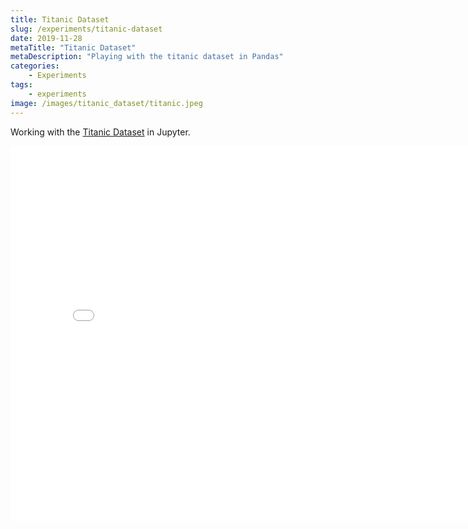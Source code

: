 ```yaml
---
title: Titanic Dataset
slug: /experiments/titanic-dataset
date: 2019-11-28
metaTitle: "Titanic Dataset"
metaDescription: "Playing with the titanic dataset in Pandas"
categories:
    - Experiments
tags:
    - experiments
image: /images/titanic_dataset/titanic.jpeg
---
```


Working with the [Titanic Dataset](https://web.stanford.edu/class/archive/cs/cs109/cs109.1166/problem12.html) in Jupyter.

<iframe src="/htmlresources/titanicdataset.html" title="dummy" frameborder="0" width="800px" height="600px"></iframe>

